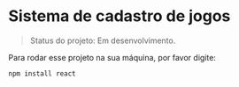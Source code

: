 # Sistema de cadastro de jogos 

> Status do projeto: Em desenvolvimento.

Para rodar esse projeto na sua máquina, por favor digite:

```
npm install react
```

